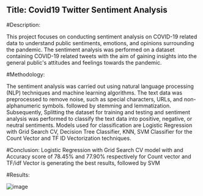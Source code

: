 ## Title: Covid19 Twitter Sentiment Analysis


#Description:

  This project focuses on conducting sentiment analysis on COVID-19 related data to understand public sentiments, emotions, and opinions surrounding the pandemic.
The sentiment analysis was performed on a dataset containing COVID-19 related tweets  with the aim of gaining insights into the general public's attitudes and feelings towards the pandemic.

#Methodology:

  The sentiment analysis was carried out using natural language processing (NLP) techniques and machine learning algorithms.
The text data was preprocessed to remove noise, such as special characters, URLs, and non-alphanumeric symbols. followed by stemming and lemmatization.
Subsequently, Splitting the dataset for training and testing and sentiment analysis was performed to classify the text data into positive, negative, or neutral sentiments.
Models used  for classification are Logistic Regression with Grid Search CV, Decision Tree Classifier, KNN, SVM Classifier for the Count Vector and TF ID Vectorization techniques.


#Conclusion:
  Logistic Regression with Grid Search CV model with and Accuracy score of 78.45% and 77.90% respectively for Count vector and TF/idf Vector is generating the best results, followed by SVM

#Results: 

![image](https://github.com/Harsha-7989/Covid19_Tweet_SentimentAnalysis/assets/86124041/4f7239ce-94d6-44e2-aa4a-3a94cd4b4531)
